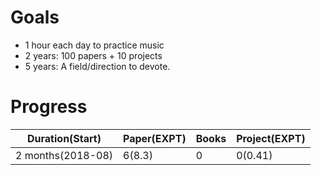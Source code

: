 # Goals
* 1 hour each day to practice music
* 2 years: 100 papers + 10 projects
* 5 years: A field/direction to devote.

# Progress

|  Duration(Start)  | Paper(EXPT) | Books | Project(EXPT) |
|-------------------|-------------|-------|---------------|
| 2 months(2018-08) | 6(8.3)      |     0 | 0(0.41)       |


